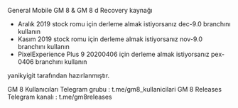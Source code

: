 General Mobile GM 8 & GM 8 d Recovery kaynağı

 * Aralık 2019 stock romu için derleme almak istiyorsanız dec-9.0 branchını kullanın
 * Kasım 2019 stock romu için derleme almak istiyorsanız nov-9.0 branchını kullanın
 * PixelExperience Plus 9 20200406 için derleme almak istiyorsanız pex-0406 branchını kullanın
 
 yanikyigit tarafından hazırlanmıştır.
 
 GM 8 Kullanıcıları Telegram grubu : t.me/gm8_kullanicilari
 GM 8 Releases Telegram kanalı : t.me/gm8releases
